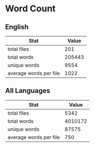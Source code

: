 # Word Count

## English

Stat | Value
---- | -----
total files | 201
total words | 205443
unique words | 9554
average words per file | 1022

## All Languages

Stat | Value
---- | -----
total files | 5342
total words | 4010172
unique words | 87575
average words per file | 750
